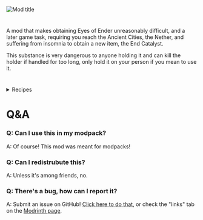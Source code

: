 ![Mod title](https://kckarnige.github.io/res/oyeb.png)
#

A mod that makes obtaining Eyes of Ender unreasonably difficult, and a later game task, requiring you reach the Ancient Cities, the Nether, and suffering from insomnia to obtain a new item, the End Catalyst.

This substance is very dangerous to anyone holding it and can kill the holder if handled for too long, only hold it on your person if you mean to use it.


#
<details>
  <summary>Recipes</summary>
  
![End Catalyst recipe](https://raw.githubusercontent.com/kckarnige/OpenYourEye/main/oyerecipe.png)

![Eye of Ender recipe](https://raw.githubusercontent.com/kckarnige/OpenYourEye/main/oyerecipe2.png)
  
</details>

#

# Q&A 

### Q: Can I use this in my modpack?
A: Of course! This mod was meant for modpacks!

### Q: Can I redistrubute this?
A: Unless it's among friends, no.

### Q: There's a bug, how can I report it?
A: Submit an issue on GitHub! [Click here to do that](https://github.com/kckarnige/OpenYourEye/labels), or check the "links" tab on the [Modrinth page](https://modrinth.com/mod/open-your-eye).